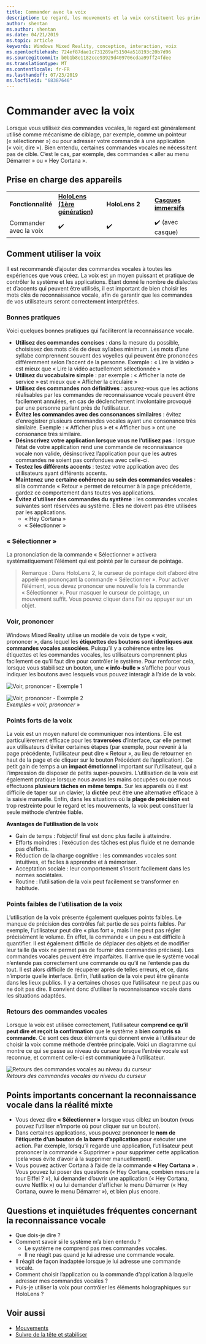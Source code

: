 ```yaml
---
title: Commander avec la voix
description: Le regard, les mouvements et la voix constituent les principaux moyens d’interaction avec HoloLens. Cet article fournit des instructions détaillées sur la conception des fonctionnalités de voix.
author: shentan
ms.author: shentan
ms.date: 04/21/2019
ms.topic: article
keywords: Windows Mixed Reality, conception, interaction, voix
ms.openlocfilehash: 724ef87dae1c731289af51504a518193c20b7d96
ms.sourcegitcommit: b0b1b8e1182cce93929d409706cdaa99ff24fdee
ms.translationtype: MT
ms.contentlocale: fr-FR
ms.lasthandoff: 07/23/2019
ms.locfileid: "68387646"
---
```

# <a name="voice-commanding"></a>Commander avec la voix

Lorsque vous utilisez des commandes vocales, le regard est généralement utilisé comme mécanisme de ciblage, par exemple, comme un pointeur (« sélectionner ») ou pour adresser votre commande à une application (« voir, dire »). Bien entendu, certaines commandes vocales ne nécessitent pas de cible. C’est le cas, par exemple, des commandes « aller au menu Démarrer » ou « Hey Cortana ».


## <a name="device-support"></a>Prise en charge des appareils

<table>
    <colgroup>
    <col width="25%" />
    <col width="25%" />
    <col width="25%" />
    <col width="25%" />
    </colgroup>
    <tr>
        <td><strong>Fonctionnalité</strong></td>
        <td><a href="hololens-hardware-details.md"><strong>HoloLens (1ère génération)</strong></a></td>
        <td><strong>HoloLens 2</strong></td>
        <td><a href="immersive-headset-hardware-details.md"><strong>Casques immersifs</strong></a></td>
    </tr>
     <tr>
        <td>Commander avec la voix</td>
        <td>✔️</td>
        <td>✔️</td>
        <td>✔️ (avec casque)</td>
    </tr>
</table>



## <a name="how-to-use-voice"></a>Comment utiliser la voix

Il est recommandé d’ajouter des commandes vocales à toutes les expériences que vous créez. La voix est un moyen puissant et pratique de contrôler le système et les applications. Étant donné le nombre de dialectes et d’accents qui peuvent être utilisés, il est important de bien choisir les mots clés de reconnaissance vocale, afin de garantir que les commandes de vos utilisateurs seront correctement interprétées.

### <a name="best-practices"></a>Bonnes pratiques

Voici quelques bonnes pratiques qui faciliteront la reconnaissance vocale.
* **Utilisez des commandes concises** : dans la mesure du possible, choisissez des mots clés de deux syllabes minimum. Les mots d’une syllabe comprennent souvent des voyelles qui peuvent être prononcées différemment selon l’accent de la personne. Exemple : « Lire la vidéo » est mieux que « Lire la vidéo actuellement sélectionnée »
* **Utilisez du vocabulaire simple** : par exemple : « Afficher la note de service » est mieux que « Afficher la circulaire »
* **Utilisez des commandes non définitives** : assurez-vous que les actions réalisables par les commandes de reconnaissance vocale peuvent être facilement annulées, en cas de déclenchement involontaire provoqué par une personne parlant près de l’utilisateur.
* **Évitez les commandes avec des consonances similaires** : évitez d’enregistrer plusieurs commandes vocales ayant une consonance très similaire. Exemple : « Afficher plus » et « Afficher bus » ont une consonance très similaire.
* **Désinscrivez votre application lorsque vous ne l’utilisez pas** : lorsque l’état de votre application rend une commande de reconnaissance vocale non valide, désinscrivez l’application pour que les autres commandes ne soient pas confondues avec celle-ci.
* **Testez les différents accents** : testez votre application avec des utilisateurs ayant différents accents.
* **Maintenez une certaine cohérence au sein des commandes vocales** : si la commande « Retour » permet de retourner à la page précédente, gardez ce comportement dans toutes vos applications.
* **Évitez d’utiliser des commandes du système** : les commandes vocales suivantes sont réservées au système. Elles ne doivent pas être utilisées par les applications.
   * « Hey Cortana »
   * « Sélectionner »

### <a name="select"></a>« Sélectionner »

La prononciation de la commande « Sélectionner » activera systématiquement l’élément qui est pointé par le curseur de pointage. 

>Remarque : Dans HoloLens 2, le curseur de pointage doit d’abord être appelé en prononçant la commande « Sélectionner ». Pour activer l’élément, vous devez prononcer une nouvelle fois la commande « Sélectionner ». Pour masquer le curseur de pointage, un mouvement suffit. Vous pouvez cliquer dans l’air ou appuyer sur un objet. 

### <a name="see-it-say-it"></a>Voir, prononcer

Windows Mixed Reality utilise un modèle de voix de type « voir, prononcer », dans lequel les **étiquettes des boutons sont identiques aux commandes vocales associées**. Puisqu’il y a cohérence entre les étiquettes et les commandes vocales, les utilisateurs comprennent plus facilement ce qu’il faut dire pour contrôler le système. Pour renforcer cela, lorsque vous stabilisez un bouton, une **« info-bulle »** s’affiche pour vous indiquer les boutons avec lesquels vous pouvez interagir à l’aide de la voix.


![Voir, prononcer - Exemple 1](images/voice-seeitsayit1-640px.jpg)

![Voir, prononcer - Exemple 2](images/voice-seeitsayit2-640px.jpg)<br>
*Exemples « voir, prononcer »*

### <a name="voices-strengths"></a>Points forts de la voix

La voix est un moyen naturel de communiquer nos intentions. Elle est particulièrement efficace pour les **traversées** d’interface, car elle permet aux utilisateurs d’éviter certaines étapes (par exemple, pour revenir à la page précédente, l’utilisateur peut dire « Retour », au lieu de retourner en haut de la page et de cliquer sur le bouton Précédent de l’application). Ce petit gain de temps a un **impact émotionnel** important sur l’utilisateur, qui a l’impression de disposer de petits super-pouvoirs. L’utilisation de la voix est également pratique lorsque nous avons les mains occupées ou que nous effectuons **plusieurs tâches en même temps**. Sur les appareils où il est difficile de taper sur un clavier, la **dictée** peut être une alternative efficace à la saisie manuelle. Enfin, dans les situations où la **plage de précision** est trop restreinte pour le regard et les mouvements, la voix peut constituer la seule méthode d’entrée fiable.

**Avantages de l’utilisation de la voix**
* Gain de temps : l’objectif final est donc plus facile à atteindre.
* Efforts moindres : l’exécution des tâches est plus fluide et ne demande pas d’efforts.
* Réduction de la charge cognitive : les commandes vocales sont intuitives, et faciles à apprendre et à mémoriser.
* Acceptation sociale : leur comportement s’inscrit facilement dans les normes sociétales.
* Routine : l’utilisation de la voix peut facilement se transformer en habitude.

### <a name="voices-weaknesses"></a>Points faibles de l’utilisation de la voix

L’utilisation de la voix présente également quelques points faibles. Le manque de précision des contrôles fait partie de ses points faibles. Par exemple, l’utilisateur peut dire « plus fort », mais il ne peut pas régler précisément le volume. En effet, la commande « un peu » est difficile à quantifier. Il est également difficile de déplacer des objets et de modifier leur taille (la voix ne permet pas de fournir des commandes précises). Les commandes vocales peuvent être imparfaites. Il arrive que le système vocal n’entende pas correctement une commande ou qu’il ne l’entende pas du tout. Il est alors difficile de récupérer après de telles erreurs, et ce, dans n’importe quelle interface. Enfin, l’utilisation de la voix peut être gênante dans les lieux publics. Il y a certaines choses que l’utilisateur ne peut pas ou ne doit pas dire. Il convient donc d’utiliser la reconnaissance vocale dans les situations adaptées.

### <a name="voice-feedback-states"></a>Retours des commandes vocales

Lorsque la voix est utilisée correctement, l’utilisateur **comprend ce qu’il peut dire et reçoit la confirmation** que le système a **bien compris sa commande**. Ce sont ces deux éléments qui donnent envie à l’utilisateur de choisir la voix comme méthode d’entrée principale. Voici un diagramme qui montre ce qui se passe au niveau du curseur lorsque l’entrée vocale est reconnue, et comment celle-ci est communiquée à l’utilisateur.

![Retours des commandes vocales au niveau du curseur](images/voicefeedbackstates.png)<br>
*Retours des commandes vocales au niveau du curseur*

## <a name="top-things-users-should-know-about-speech-in-mixed-reality"></a>Points importants concernant la reconnaissance vocale dans la réalité mixte
* Vous devez dire **« Sélectionner »** lorsque vous ciblez un bouton (vous pouvez l’utiliser n’importe où pour cliquer sur un bouton).
* Dans certaines applications, vous pouvez prononcer le **nom de l’étiquette d’un bouton de la barre d’application** pour exécuter une action. Par exemple, lorsqu’il regarde une application, l’utilisateur peut prononcer la commande « Supprimer » pour supprimer cette application (cela vous évite d’avoir à la supprimer manuellement).
* Vous pouvez activer Cortana à l’aide de la commande **« Hey Cortana »** . Vous pouvez lui poser des questions (« Hey Cortana, combien mesure la tour Eiffel ? »), lui demander d’ouvrir une application (« Hey Cortana, ouvre Netflix ») ou lui demander d’afficher le menu Démarrer (« Hey Cortana, ouvre le menu Démarrer »), et bien plus encore.

## <a name="common-questions-and-concerns-users-have-about-voice"></a>Questions et inquiétudes fréquentes concernant la reconnaissance vocale
* Que dois-je dire ?
* Comment savoir si le système m’a bien entendu ?
   * Le système ne comprend pas mes commandes vocales.
   * Il ne réagit pas quand je lui adresse une commande vocale.
* Il réagit de façon inadaptée lorsque je lui adresse une commande vocale.
* Comment choisir l’application ou la commande d’application à laquelle adresser mes commandes vocales ?
* Puis-je utiliser la voix pour contrôler les éléments holographiques sur HoloLens ?

## <a name="see-also"></a>Voir aussi
* [Mouvements](gestures.md)
* [Suivre de la tête et stabiliser](gaze-and-dwell.md)

